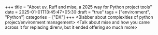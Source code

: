 +++
title = "About uv, Ruff and mise, a 2025 way for Python project tools"
date = 2025-01-01T13:45:47+05:30
draft = "true"
tags = ["environment", "Python"]
categories = ["DX"]
+++
<Blabber about complexities of python project/environment management>
<Blabber about existing workflow>
<Talk about uv>
<Showcase how you have set it up Django project>
<Talk about Ruff>
<Showcase how you have set it in pre-commit and github ci>
<Talk about mise and how you came across it for replacing direnv, but it ended offering so much more>
<Research a bit more on its benefits>
<Showcase how you have set it up>
<Concluding remarks>
